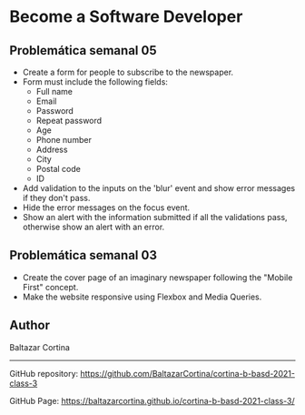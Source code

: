 # Become a Software Developer

## Problemática semanal 05

- Create a form for people to subscribe to the newspaper.
- Form must include the following fields:
    - Full name
    - Email
    - Password
    - Repeat password
    - Age
    - Phone number
    - Address
    - City
    - Postal code
    - ID
- Add validation to the inputs on the 'blur' event and show error messages if they don't pass.
- Hide the error messages on the focus event.
- Show an alert with the information submitted if all the validations pass, otherwise show an alert with an error.

## Problemática semanal 03

- Create the cover page of an imaginary newspaper following the "Mobile First" concept.
- Make the website responsive using Flexbox and Media Queries.

## Author

Baltazar Cortina

---

GitHub repository: https://github.com/BaltazarCortina/cortina-b-basd-2021-class-3

GitHub Page: https://baltazarcortina.github.io/cortina-b-basd-2021-class-3/